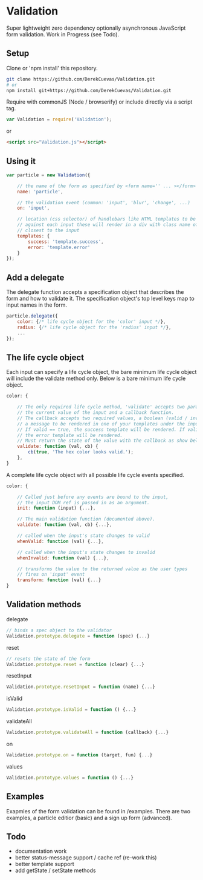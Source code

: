 # Validation
Super lightweight zero dependency optionally asynchronous JavaScript form validation.
Work in Progress (see Todo).

## Setup
Clone or 'npm install' this repository.

```sh
git clone https://github.com/DerekCuevas/Validation.git
# or
npm install git+https://github.com/DerekCuevas/Validation.git
```

Require with commonJS (Node / browserify) or include directly via a script tag.

```javascript
var Validation = require('Validation');
```
or
```html
<script src="Validation.js"></script>
```

## Using it

```javascript
var particle = new Validation({

    // the name of the form as specified by <form name='' ... ></form>
    name: 'particle',

    // the validation event (common: 'input', 'blur', 'change', ...)
    on: 'input',

    // location (css selector) of handlebars like HTML templates to be rendered
    // against each input these will render in a div with class name of 'status-message'
    // closest to the input
    templates: {
        success: 'template.success',
        error: 'template.error'
    }
});
```

## Add a delegate

The delegate function accepts a specification object that describes the form and how to validate it. The specification object's top level keys map to input names in the form.
```javascript
particle.delegate({
    color: {/* life cycle object for the 'color' input */},
    radius: {/* life cycle object for the 'radius' input */},
    ...
});
```
## The life cycle object
Each input can specify a life cycle object, the bare minimum life cycle object will include the validate method only. Below is a bare minimum life cycle object.
```javascript
color: {

    // The only required life cycle method, 'validate' accepts two parameters,
    // the current value of the input and a callback function.
    // The callback accepts two required values, a boolean (valid / invalid) and
    // a message to be rendered in one of your templates under the input.
    // If valid == true, the success template will be rendered. If valid == false
    // the error template will be rendered.
    // Must return the state of the value with the callback as show below.
    validate: function (val, cb) {
        cb(true, 'The hex color looks valid.');
    },
}
```

A complete life cycle object with all possible life cycle events specified.
```javascript
color: {

    // Called just before any events are bound to the input,
    // the input DOM ref is passed in as an argument.
    init: function (input) {...},

    // The main validation function (documented above).
    validate: function (val, cb) {...},

    // called when the input's state changes to valid
    whenValid: function (val) {...},

    // called when the input's state changes to invalid
    whenInvalid: function (val) {...},

    // transforms the value to the returned value as the user types
    // fires on 'input' event
    transform: function (val) {...}
}
```
## Validation methods

delegate
```javascript
// binds a spec object to the validator
Validation.prototype.delegate = function (spec) {...}
```

reset
```javascript
// resets the state of the form
Validation.prototype.reset = function (clear) {...}
```

resetInput
```javascript
Validation.prototype.resetInput = function (name) {...}
```

isValid
```javascript
Validation.prototype.isValid = function () {...}
```

validateAll
```javascript
Validation.prototype.validateAll = function (callback) {...}
```

on
```javascript
Validation.prototype.on = function (target, fun) {...}
```

values
```javascript
Validation.prototype.values = function () {...}
```

## Examples
Exapmles of the form validation can be found in /examples. There are two examples, a particle editior (basic) and a sign up form (advanced).

## Todo
- documentation work
- better status-message support / cache ref (re-work this)
- better template support
- add getState / setState methods
